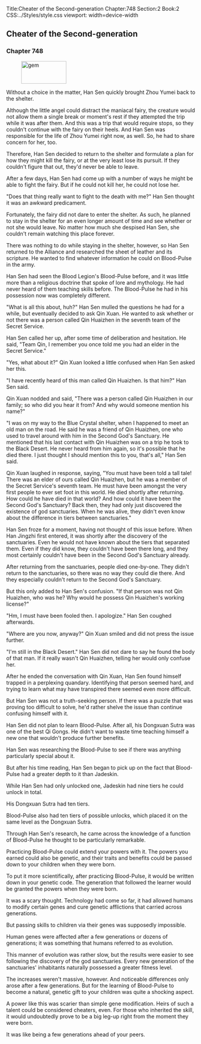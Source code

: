 Title:Cheater of the Second-generation 
Chapter:748 
Section:2 
Book:2 
CSS:../Styles/style.css 
viewport: width=device-width
  
## Cheater of the Second-generation
### Chapter 748
  
<figure>
	<img src="../Images/gem.gif" alt="gem" id="gem" width="120" height="60" />
</figure>
  

  
Without a choice in the matter, Han Sen quickly brought Zhou Yumei back to the shelter.

Although the little angel could distract the maniacal fairy, the creature would not allow them a single break or moment's rest if they attempted the trip while it was after them. And this was a trip that would require stops, so they couldn't continue with the fairy on their heels. And Han Sen was responsible for the life of Zhou Yumei right now, as well. So, he had to share concern for her, too.

Therefore, Han Sen decided to return to the shelter and formulate a plan for how they might kill the fairy, or at the very least lose its pursuit. If they couldn't figure that out, they'd never be able to leave.

After a few days, Han Sen had come up with a number of ways he might be able to fight the fairy. But if he could not kill her, he could not lose her.

"Does that thing really want to fight to the death with me?" Han Sen thought it was an awkward predicament.

Fortunately, the fairy did not dare to enter the shelter. As such, he planned to stay in the shelter for an even longer amount of time and see whether or not she would leave. No matter how much she despised Han Sen, she couldn't remain watching this place forever.

There was nothing to do while staying in the shelter, however, so Han Sen returned to the Alliance and researched the sheet of leather and its scripture. He wanted to find whatever information he could on Blood-Pulse in the army.

Han Sen had seen the Blood Legion's Blood-Pulse before, and it was little more than a religious doctrine that spoke of lore and mythology. He had never heard of them teaching skills before. The Blood-Pulse he had in his possession now was completely different.

"What is all this about, huh?" Han Sen mulled the questions he had for a while, but eventually decided to ask Qin Xuan. He wanted to ask whether or not there was a person called Qin Huaizhen in the seventh team of the Secret Service.

Han Sen called her up, after some time of deliberation and hesitation. He said, "Team Qin, I remember you once told me you had an elder in the Secret Service."

"Yes, what about it?" Qin Xuan looked a little confused when Han Sen asked her this.

"I have recently heard of this man called Qin Huaizhen. Is that him?" Han Sen said.

Qin Xuan nodded and said, "There was a person called Qin Huaizhen in our family; so who did you hear it from? And why would someone mention his name?"

"I was on my way to the Blue Crystal shelter, when I happened to meet an old man on the road. He said he was a friend of Qin Huaizhen, one who used to travel around with him in the Second God's Sanctuary. He mentioned that his last contact with Qin Huaizhen was on a trip he took to the Black Desert. He never heard from him again, so it's possible that he died there. I just thought I should mention this to you, that's all," Han Sen said.

Qin Xuan laughed in response, saying, "You must have been told a tall tale! There was an elder of ours called Qin Huaizhen, but he was a member of the Secret Service's seventh team. He must have been amongst the very first people to ever set foot in this world. He died shortly after returning. How could he have died in that world? And how could it have been the Second God's Sanctuary? Back then, they had only just discovered the existence of god sanctuaries. When he was alive, they didn't even know about the difference in tiers between sanctuaries."

Han Sen froze for a moment, having not thought of this issue before. When Han Jingzhi first entered, it was shortly after the discovery of the sanctuaries. Even he would not have known about the tiers that separated them. Even if they did know, they couldn't have been there long, and they most certainly couldn't have been in the Second God's Sanctuary already.

After returning from the sanctuaries, people died one-by-one. They didn't return to the sanctuaries, so there was no way they could die there. And they especially couldn't return to the Second God's Sanctuary.

But this only added to Han Sen's confusion. "If that person was not Qin Huaizhen, who was he? Why would he possess Qin Huaizhen's working license?"

"Hm, I must have been fooled then. I apologize." Han Sen coughed afterwards.

"Where are you now, anyway?" Qin Xuan smiled and did not press the issue further.

"I'm still in the Black Desert." Han Sen did not dare to say he found the body of that man. If it really wasn't Qin Huaizhen, telling her would only confuse her.

After he ended the conversation with Qin Xuan, Han Sen found himself trapped in a perplexing quandary. Identifying that person seemed hard, and trying to learn what may have transpired there seemed even more difficult.

But Han Sen was not a truth-seeking person. If there was a puzzle that was proving too difficult to solve, he'd rather shelve the issue than continue confusing himself with it.

Han Sen did not plan to learn Blood-Pulse. After all, his Dongxuan Sutra was one of the best Qi Gongs. He didn't want to waste time teaching himself a new one that wouldn't produce further benefits.

Han Sen was researching the Blood-Pulse to see if there was anything particularly special about it.

But after his time reading, Han Sen began to pick up on the fact that Blood-Pulse had a greater depth to it than Jadeskin.

While Han Sen had only unlocked one, Jadeskin had nine tiers he could unlock in total.

His Dongxuan Sutra had ten tiers.

Blood-Pulse also had ten tiers of possible unlocks, which placed it on the same level as the Dongxuan Sutra.

Through Han Sen's research, he came across the knowledge of a function of Blood-Pulse he thought to be particularly remarkable.

Practicing Blood-Pulse could extend your powers with it. The powers you earned could also be genetic, and their traits and benefits could be passed down to your children when they were born.

To put it more scientifically, after practicing Blood-Pulse, it would be written down in your genetic code. The generation that followed the learner would be granted the powers when they were born.

It was a scary thought. Technology had come so far, it had allowed humans to modify certain genes and cure genetic afflictions that carried across generations.

But passing skills to children via their genes was supposedly impossible.

Human genes were affected after a few generations or dozens of generations; it was something that humans referred to as evolution.

This manner of evolution was rather slow, but the results were easier to see following the discovery of the god sanctuaries. Every new generation of the sanctuaries' inhabitants naturally possessed a greater fitness level.

The increases weren't massive, however. And noticeable differences only arose after a few generations. But for the learning of Blood-Pulse to become a natural, genetic gift to your children was quite a shocking aspect.

A power like this was scarier than simple gene modification. Heirs of such a talent could be considered cheaters, even. For those who inherited the skill, it would undoubtedly prove to be a big leg-up right from the moment they were born.

It was like being a few generations ahead of your peers.